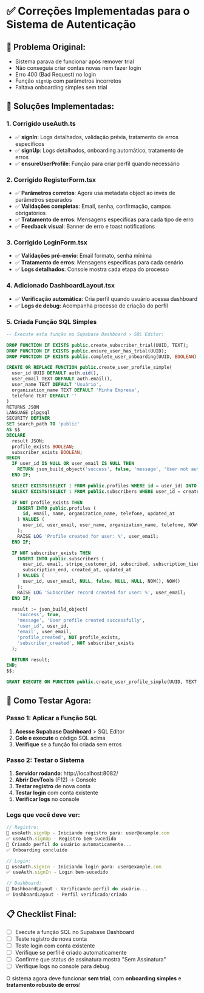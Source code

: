 # ✅ Correções Implementadas para o Sistema de Autenticação

## 🚨 **Problema Original:**

- Sistema parava de funcionar após remover trial
- Não conseguia criar contas novas nem fazer login
- Erro 400 (Bad Request) no login
- Função `signUp` com parâmetros incorretos
- Faltava onboarding simples sem trial

## 🔧 **Soluções Implementadas:**

### 1. **Corrigido useAuth.ts**

- ✅ **signIn**: Logs detalhados, validação prévia, tratamento de erros específicos
- ✅ **signUp**: Logs detalhados, onboarding automático, tratamento de erros
- ✅ **ensureUserProfile**: Função para criar perfil quando necessário

### 2. **Corrigido RegisterForm.tsx**

- ✅ **Parâmetros corretos**: Agora usa metadata object ao invés de parâmetros separados
- ✅ **Validações completas**: Email, senha, confirmação, campos obrigatórios
- ✅ **Tratamento de erros**: Mensagens específicas para cada tipo de erro
- ✅ **Feedback visual**: Banner de erro e toast notifications

### 3. **Corrigido LoginForm.tsx**

- ✅ **Validações pré-envio**: Email formato, senha mínima
- ✅ **Tratamento de erros**: Mensagens específicas para cada cenário
- ✅ **Logs detalhados**: Console mostra cada etapa do processo

### 4. **Adicionado DashboardLayout.tsx**

- ✅ **Verificação automática**: Cria perfil quando usuário acessa dashboard
- ✅ **Logs de debug**: Acompanha processo de criação do perfil

### 5. **Criada Função SQL Simples**

```sql
-- Execute esta função no Supabase Dashboard > SQL Editor:

DROP FUNCTION IF EXISTS public.create_subscriber_trial(UUID, TEXT);
DROP FUNCTION IF EXISTS public.ensure_user_has_trial(UUID);
DROP FUNCTION IF EXISTS public.complete_user_onboarding(UUID, BOOLEAN);

CREATE OR REPLACE FUNCTION public.create_user_profile_simple(
  user_id UUID DEFAULT auth.uid(),
  user_email TEXT DEFAULT auth.email(),
  user_name TEXT DEFAULT 'Usuário',
  organization_name TEXT DEFAULT 'Minha Empresa',
  telefone TEXT DEFAULT ''
)
RETURNS JSON
LANGUAGE plpgsql
SECURITY DEFINER
SET search_path TO 'public'
AS $$
DECLARE
  result JSON;
  profile_exists BOOLEAN;
  subscriber_exists BOOLEAN;
BEGIN
  IF user_id IS NULL OR user_email IS NULL THEN
    RETURN json_build_object('success', false, 'message', 'User not authenticated');
  END IF;

  SELECT EXISTS(SELECT 1 FROM public.profiles WHERE id = user_id) INTO profile_exists;
  SELECT EXISTS(SELECT 1 FROM public.subscribers WHERE user_id = create_user_profile_simple.user_id) INTO subscriber_exists;

  IF NOT profile_exists THEN
    INSERT INTO public.profiles (
      id, email, name, organization_name, telefone, updated_at
    ) VALUES (
      user_id, user_email, user_name, organization_name, telefone, NOW()
    );
    RAISE LOG 'Profile created for user: %', user_email;
  END IF;

  IF NOT subscriber_exists THEN
    INSERT INTO public.subscribers (
      user_id, email, stripe_customer_id, subscribed, subscription_tier,
      subscription_end, created_at, updated_at
    ) VALUES (
      user_id, user_email, NULL, false, NULL, NULL, NOW(), NOW()
    );
    RAISE LOG 'Subscriber record created for user: %', user_email;
  END IF;

  result := json_build_object(
    'success', true,
    'message', 'User profile created successfully',
    'user_id', user_id,
    'email', user_email,
    'profile_created', NOT profile_exists,
    'subscriber_created', NOT subscriber_exists
  );

  RETURN result;
END;
$$;

GRANT EXECUTE ON FUNCTION public.create_user_profile_simple(UUID, TEXT, TEXT, TEXT, TEXT) TO authenticated;
```

## 🧪 **Como Testar Agora:**

### Passo 1: Aplicar a Função SQL

1. **Acesse Supabase Dashboard** > SQL Editor
2. **Cole e execute** o código SQL acima
3. **Verifique** se a função foi criada sem erros

### Passo 2: Testar o Sistema

1. **Servidor rodando**: http://localhost:8082/
2. **Abrir DevTools** (F12) → Console
3. **Testar registro** de nova conta
4. **Testar login** com conta existente
5. **Verificar logs** no console

### Logs que você deve ver:

```javascript
// Registro:
📝 useAuth.signUp - Iniciando registro para: user@example.com
✅ useAuth.signUp - Registro bem-sucedido
🔄 Criando perfil do usuário automaticamente...
✅ Onboarding concluído

// Login:
🔐 useAuth.signIn - Iniciando login para: user@example.com
✅ useAuth.signIn - Login bem-sucedido

// Dashboard:
🔄 DashboardLayout - Verificando perfil do usuário...
✅ DashboardLayout - Perfil verificado/criado
```

## 📋 **Checklist Final:**

- [ ] Execute a função SQL no Supabase Dashboard
- [ ] Teste registro de nova conta
- [ ] Teste login com conta existente
- [ ] Verifique se perfil é criado automaticamente
- [ ] Confirme que status de assinatura mostra "Sem Assinatura"
- [ ] Verifique logs no console para debug

O sistema agora deve funcionar **sem trial**, com **onboarding simples** e **tratamento robusto de erros**!

